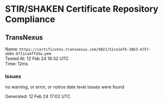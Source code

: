 # STIR/SHAKEN Certificate Repository Compliance

## TransNexus

Name: `https://certificates.transnexus.com/982J/51ce1ef6-3863-4757-ab8e-bf11ca4ffd3a.pem`\
Tested At: 12 Feb 24 16:32 UTC\
Time: 12ms

### Issues

no warning, or error, or notice date level issues were found

Generated: 12 Feb 24 17:02 UTC
